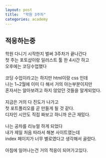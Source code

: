 ```yaml
---
layout: post
title:  "학원 3주차"
categories: academy
---
```



## 적응하는중

학원 다니기 시작한지 벌써 3주차가 끝나간다  
첫 주는 포토샵이랑 일러스트 툴 한 4시간 하고    
오후에는 코딩수업했다   
<br>
코딩 수업이라고는 하지만 html이랑 css 인데  
나는 1~2월에 이미 다 해서 거의 아는부분이지만   
혼자서는 알아보려고 하지 않았던 것들을 알게되었다.  
<br>
지금은 거의 다 진도가 나가고    
첫 포트폴리오를 곧 만들게 될 것 같다.   
디자인 시안도 직접 짜보고 하니까 은근 재밌다.   
<br>
나는 공차를 리뉴얼 하게 되었다  
내가 제일 처음 따라서 해본 사이트였는데     
index 페이지가 너무 별로였다고 생각해서 골랐다.     
<br>
아침에 일어나는건 거의 적응이 되어가고있다.
